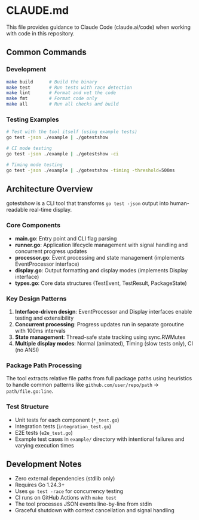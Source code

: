 # CLAUDE.md

This file provides guidance to Claude Code (claude.ai/code) when working with code in this repository.

## Common Commands

### Development
```bash
make build      # Build the binary
make test       # Run tests with race detection
make lint       # Format and vet the code
make fmt        # Format code only  
make all        # Run all checks and build
```

### Testing Examples
```bash
# Test with the tool itself (using example tests)
go test -json ./example | ./gotestshow

# CI mode testing
go test -json ./example | ./gotestshow -ci

# Timing mode testing  
go test -json ./example | ./gotestshow -timing -threshold=500ms
```

## Architecture Overview

gotestshow is a CLI tool that transforms `go test -json` output into human-readable real-time display.

### Core Components

- **main.go**: Entry point and CLI flag parsing
- **runner.go**: Application lifecycle management with signal handling and concurrent progress updates
- **processor.go**: Event processing and state management (implements EventProcessor interface)
- **display.go**: Output formatting and display modes (implements Display interface)
- **types.go**: Core data structures (TestEvent, TestResult, PackageState)

### Key Design Patterns

1. **Interface-driven design**: EventProcessor and Display interfaces enable testing and extensibility
2. **Concurrent processing**: Progress updates run in separate goroutine with 100ms intervals
3. **State management**: Thread-safe state tracking using sync.RWMutex
4. **Multiple display modes**: Normal (animated), Timing (slow tests only), CI (no ANSI)

### Package Path Processing

The tool extracts relative file paths from full package paths using heuristics to handle common patterns like `github.com/user/repo/path` → `path/file.go:line`.

### Test Structure

- Unit tests for each component (`*_test.go`)
- Integration tests (`integration_test.go`) 
- E2E tests (`e2e_test.go`)
- Example test cases in `example/` directory with intentional failures and varying execution times

## Development Notes

- Zero external dependencies (stdlib only)
- Requires Go 1.24.3+
- Uses `go test -race` for concurrency testing
- CI runs on GitHub Actions with `make test`
- The tool processes JSON events line-by-line from stdin
- Graceful shutdown with context cancellation and signal handling